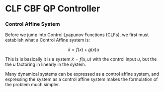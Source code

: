 # CLF CBF QP Controller


### Control Affine System
Before we jump into Control Lyapunov Functions (CLFs), we first must establish what a Control Affine system is:

$$
\dot{x} = f(x) + g(x)u
$$

This is is basically it is a system $\dot{x} = f(x, u)$ with the control input $u$, but the the $u$ factoring in linearly in the system. 

Many dynamical systems can be expressed as a control affine system, and expressing the system as a control affine system makes the formulation of the problem much simpler.
